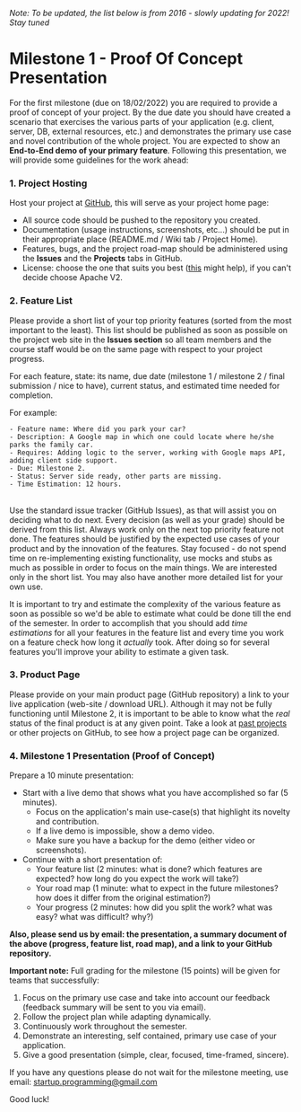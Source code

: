 *Note:  To be updated, the list below is from 2016 - slowly updating for 2022! Stay tuned*

# Milestone 1 - Proof Of Concept Presentation

For the first milestone (due on 18/02/2022) you are required to provide a proof of concept of your project. By the due date you should have created a scenario that exercises the various parts of your application (e.g. client, server, DB, external resources, etc.) and demonstrates the primary use case and novel contribution of the whole project. You are expected to show an **End-to-End demo of your primary feature**. Following this presentation, we will provide some guidelines for the work ahead:

### 1. Project Hosting

Host your project at [GitHub](https://github.com/repositories/new), this will serve as your project home page:

- All source code should be pushed to the repository you created.
- Documentation (usage instructions, screenshots, etc...) should be put in their appropriate place (README.md / Wiki tab / Project Home).
- Features, bugs, and the project road-map should be administered using the **Issues** and the **Projects** tabs in GitHub.
- License: choose the one that suits you best ([this](http://choosealicense.com/) might help), if you can't decide choose Apache V2.

### 2. Feature List

Please provide a short list of your top priority features (sorted from the most important to the least). This list should be published as soon as possible on the project web site in the **Issues section** so all team members and the course staff would be on the same page with respect to your project progress. 

For each feature, state: its name, due date (milestone 1 / milestone 2 / final submission / nice to have), current status, and estimated time needed for completion.

For example:
```
- Feature name: Where did you park your car?
- Description: A Google map in which one could locate where he/she parks the family car.
- Requires: Adding logic to the server, working with Google maps API, adding client side support.
- Due: Milestone 2.
- Status: Server side ready, other parts are missing.
- Time Estimation: 12 hours.
```
<br>
Use the standard issue tracker (GitHub Issues), as that will assist you on deciding what to do next. Every decision (as well as your grade) should be derived from this list. Always work only on the next top priority feature not done. The features should be justified by the expected use cases of your product and by the innovation of the features. Stay focused - do not spend time on re-implementing existing functionality, use mocks and stubs as much as possible in order to focus on the main things.
We are interested only in the short list. You may also have another more detailed list for your own use.

It is important to try and estimate the complexity of the various feature as soon as possible so we'd be able to estimate what could be done till the end of the semester. In order to accomplish that you should add *time estimations* for all your features in the feature list and every time you work on a feature check how long it *actually* took. After doing so for several features you'll improve your ability to estimate a given task.

### 3. Product Page

Please provide on your main product page (GitHub repository) a link to your live application (web-site / download URL). Although it may not be fully functioning until Milestone 2, it is important to be able to know what the *real* status of the final product is at any given point. Take a look at [past projects](teams%20and%20projects.md#past-teams-and-projects) or other projects on GitHub, to see how a project page can be organized.

### 4. Milestone 1 Presentation (Proof of Concept)

Prepare a 10 minute presentation:

- Start with a live demo that shows what you have accomplished so far (5 minutes).
    - Focus on the application's main use-case(s) that highlight its novelty and contribution.
    - If a live demo is impossible, show a demo video.
    - Make sure you have a backup for the demo (either video or screenshots).
- Continue with a short presentation of: 
    - Your feature list (2 minutes: what is done? which features are expected? how long do you expect the work will take?) 
    - Your road map (1 minute: what to expect in the future milestones? how does it differ from the original estimation?)
    - Your progress (2 minutes: how did you split the work? what was easy? what was difficult? why?)

**Also, please send us by email: the presentation, a summary document of the above (progress, feature list, road map), and a link to your GitHub repository.**

**Important note:** Full grading for the milestone (15 points) will be given for teams that successfully:

1. Focus on the primary use case and take into account our feedback (feedback summary will be sent to you via email).
2. Follow the project plan while adapting dynamically.
3. Continuously work throughout the semester.
4. Demonstrate an interesting, self contained, primary use case of your application.
5. Give a good presentation (simple, clear, focused, time-framed, sincere).

If you have any questions please do not wait for the milestone meeting, use email: [startup.programming@gmail.com](mailto:startup.programming@gmail.com)

Good luck!
